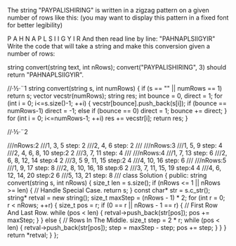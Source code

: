 
The string "PAYPALISHIRING" is written in a zigzag pattern on a given number of rows like this: 
(you may want to display this pattern in a fixed font for better legibility)

P   A   H   N
A P L S I I G
Y   I   R
And then read line by line: "PAHNAPLSIIGYIR"
Write the code that will take a string and make this conversion given a number of rows:

string convert(string text, int nRows);
convert("PAYPALISHIRING", 3) should return "PAHNAPLSIIGYIR".


//·½·¨1
string convert(string s, int numRows) 
{
        if (s == "" || numRows == 1) return s;
        vector<string> vecstr(numRows);
        string res;
        int bounce = 0, direct = 1;
        for (int i = 0; i<=s.size()-1; ++i) {
            vecstr[bounce].push_back(s[i]);
            if (bounce == numRows-1) direct = -1;
            else if (bounce == 0) direct = 1;
            bounce += direct;
        }
        for (int i = 0; i<=numRows-1; ++i) res += vecstr[i];
        return res;
}

//·½·¨2

///nRows:2
///1,   3,  5   step: 2
///2,   4,  6   step: 2
///
///nRows:3
///1,       5,      9   step:   4
///2,   4,  6,  8,  10  step:2      2
///3,       7,      11  step:   4
///
///nRows:4
///1,           7,          13  step:   6
///2,       6,  8,      12, 14  step:4      2
///3,   5       9,  11,     15  step:2      4
///4,           10,         16  step:   6
///
///nRows:5
///1,               9,              17  step:   8
///2,           8,  10,         16, 18  step:6      2
///3,       7,      11,     15,     19  step:4      4
///4,   6,          12, 14,         20  step:2      6
///5,               13,             21  step:    8
///
class Solution {
public:
    string convert(string s, int nRows) {
        size_t len = s.size();
        if (nRows <= 1 || nRows >= len) { // Handle Special Case.
            return s;
        }
        const char* str = s.c_str();
        string* retval = new string();
        size_t maxStep = (nRows - 1) * 2;
        for (int r = 0; r < nRows; ++r) {
            size_t pos = r;
            if (0 == r || nRows - 1 == r) { // First Row And Last Row.
                while (pos < len) {
                    retval->push_back(str[pos]);
                    pos += maxStep;
                }
            } else { // Rows In The Middle.
                size_t step = 2 * r;
                while (pos < len) {
                    retval->push_back(str[pos]);
                    step = maxStep - step;
                    pos += step;
                }
            }
        }
        return *retval;
    }
};
